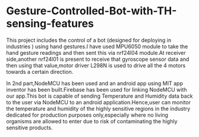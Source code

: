 # Gesture-Controlled-Bot-with-TH-sensing-features

This project includes the control of a bot (designed for deploying in industries ) using hand gestures.I have used MPU6050 module to take the hand gesture readings and then sent this via nrf24l04 module.At receiver side,another nrf24l01 is present to receive that gyroscope sensor data and then using that value,motor driver L298N is used to drive all the 4 motors towards a certain direction.

In 2nd part,NodeMCU has been used and an android app using MIT app inventor has been built.Firebase has been used for linking NodeMCU with our app.This bot is capable of sending Temperature and Humidity data back to the user via NodeMCU to an android application.Hence,user can monitor the temperature and humidity of the highly sensitive regions in the industry dedicated for production purposes only,especially where no living organisms are allowed to enter due to risk of contaminating the highly sensitive products.
